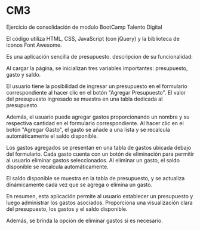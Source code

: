 # CM3
Ejercicio de consolidación de modulo BootCamp Talento Digital

El código utiliza HTML, CSS, JavaScript (con jQuery) y la biblioteca de iconos Font Awesome.

Es una aplicación sencilla de presupuesto. descripcion de su funcionalidad:

Al cargar la página, se inicializan tres variables importantes: presupuesto, gasto y saldo.

El usuario tiene la posibilidad de ingresar un presupuesto en el formulario correspondiente al hacer clic en el botón "Agregar Presupuesto". 
El valor del presupuesto ingresado se muestra en una tabla dedicada al presupuesto.

Además, el usuario puede agregar gastos proporcionando un nombre y su respectiva cantidad en el formulario correspondiente. 
Al hacer clic en el botón "Agregar Gasto", el gasto se añade a una lista y se recalcula automáticamente el saldo disponible.

Los gastos agregados se presentan en una tabla de gastos ubicada debajo del formulario. 
Cada gasto cuenta con un botón de eliminación para permitir al usuario eliminar gastos seleccionados. 
Al eliminar un gasto, el saldo disponible se recalcula automáticamente.

El saldo disponible se muestra en la tabla de presupuesto, y se actualiza dinámicamente cada vez que se agrega o elimina un gasto.

En resumen, esta aplicación permite al usuario establecer un presupuesto y luego administrar los gastos asociados. 
Proporciona una visualización clara del presupuesto, los gastos y el saldo disponible. 

Además, se brinda la opción de eliminar gastos si es necesario.
